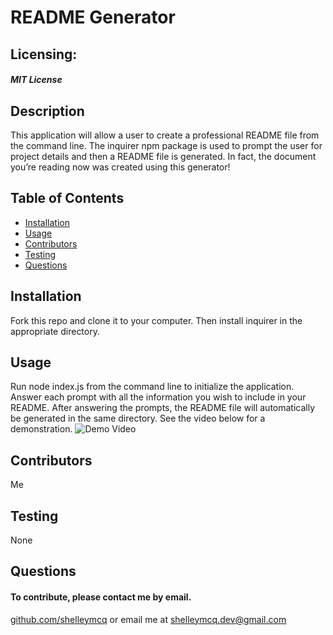  
# README Generator
## Licensing:
#### _MIT License_
## Description
This application will allow a user to create a professional README file from the command line. The inquirer npm package is used to prompt the user for project details and then a README file is generated. In fact, the document you’re reading now was created using this generator!
## Table of Contents
* [Installation](#Installation)
* [Usage](#Usage)
* [Contributors](#Contributors)
* [Testing](#Testing)
* [Questions](#Questions)
## Installation
Fork this repo and clone it to your computer. Then install inquirer in the appropriate directory.
## Usage
Run node index.js from the command line to initialize the application. Answer each prompt with all the information you wish to include in your README. After answering the prompts, the README file will automatically be generated in the same directory. See the video below for a demonstration.
![Demo Video](/README-demo-video.gif)
## Contributors
Me
## Testing
None
## Questions 
#### To contribute, please contact me by email.

[github.com/shelleymcq](github.com/shelleymcq) or email me at shelleymcq.dev@gmail.com
